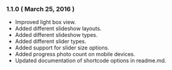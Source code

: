 ### 1.1.0 ( March 25, 2016 )
* Improved light box view.
* Added different slideshow layouts.
* Added different slideshow types.
* Added different slider types.
* Added support for slider size options.
* Added progress photo count on mobile devices.
* Updated documentation of shortcode options in readme.md.
